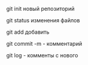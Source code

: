 git init новый репозиторий

git status изменения файлов

git add добавить

git commit -m - комментарий


git log - комменты с нового


